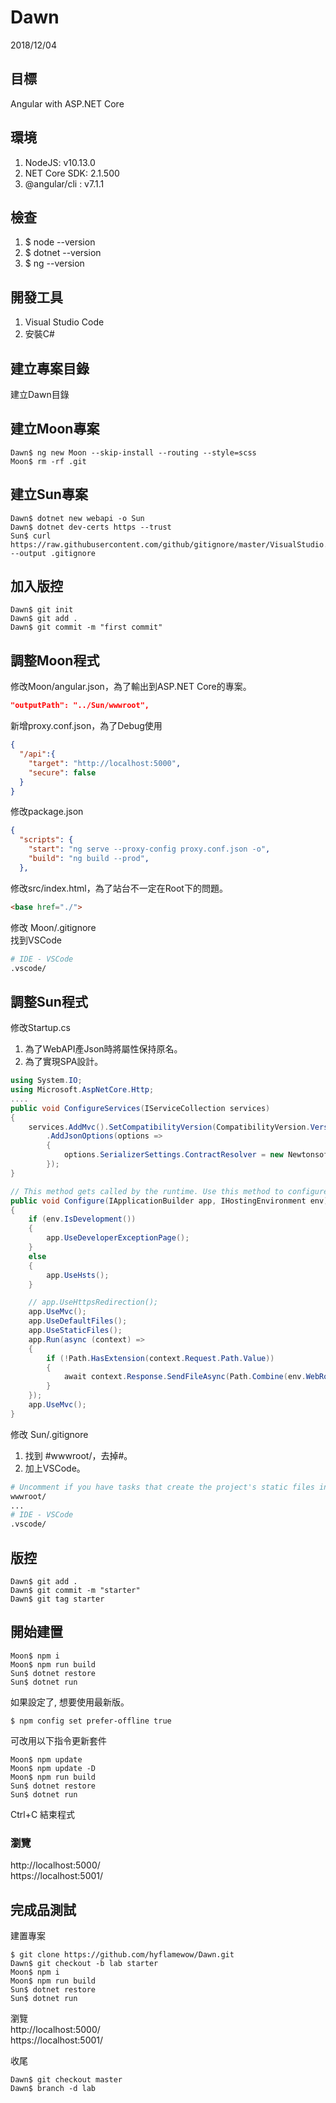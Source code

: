 # Dawn
2018/12/04
## 目標
Angular with ASP.NET Core
## 環境
1. NodeJS: v10.13.0
1. NET Core SDK: 2.1.500
1. @angular/cli : v7.1.1
## 檢查
1. $ node --version
1. $ dotnet --version
1. $ ng --version
## 開發工具
1. Visual Studio Code
1. 安裝C#
## 建立專案目錄
建立Dawn目錄
## 建立Moon專案
```shell
Dawn$ ng new Moon --skip-install --routing --style=scss
Moon$ rm -rf .git
```
## 建立Sun專案
```shell
Dawn$ dotnet new webapi -o Sun
Dawn$ dotnet dev-certs https --trust
Sun$ curl https://raw.githubusercontent.com/github/gitignore/master/VisualStudio.gitignore --output .gitignore
```
## 加入版控
```shell
Dawn$ git init
Dawn$ git add .
Dawn$ git commit -m "first commit"
```
## 調整Moon程式
修改Moon/angular.json，為了輸出到ASP.NET Core的專案。
```json
"outputPath": "../Sun/wwwroot",
```
新增proxy.conf.json，為了Debug使用
```json
{
  "/api":{
    "target": "http://localhost:5000",
    "secure": false
  }
}
```
修改package.json
```json
{
  "scripts": {
    "start": "ng serve --proxy-config proxy.conf.json -o",
    "build": "ng build --prod",
  },
```
修改src/index.html，為了站台不一定在Root下的問題。
```html
<base href="./">
```
修改 Moon/.gitignore  
找到VSCode
```sh
# IDE - VSCode
.vscode/
```
## 調整Sun程式
修改Startup.cs
1. 為了WebAPI產Json時將屬性保持原名。
2. 為了實現SPA設計。
```cs
using System.IO;
using Microsoft.AspNetCore.Http;
....
public void ConfigureServices(IServiceCollection services)
{
    services.AddMvc().SetCompatibilityVersion(CompatibilityVersion.Version_2_1)
        .AddJsonOptions(options =>
        {
            options.SerializerSettings.ContractResolver = new Newtonsoft.Json.Serialization.DefaultContractResolver();
        });
}

// This method gets called by the runtime. Use this method to configure the HTTP request pipeline.
public void Configure(IApplicationBuilder app, IHostingEnvironment env)
{
    if (env.IsDevelopment())
    {
        app.UseDeveloperExceptionPage();
    }
    else
    {
        app.UseHsts();
    }

    // app.UseHttpsRedirection();
    app.UseMvc();
    app.UseDefaultFiles();
    app.UseStaticFiles();
    app.Run(async (context) =>
    {
        if (!Path.HasExtension(context.Request.Path.Value))
        {
            await context.Response.SendFileAsync(Path.Combine(env.WebRootPath, "index.html"));
        }
    });
    app.UseMvc();
}
```
修改 Sun/.gitignore
1. 找到 #wwwroot/，去掉#。
1. 加上VSCode。
```sh
# Uncomment if you have tasks that create the project's static files in wwwroot
wwwroot/
...
# IDE - VSCode
.vscode/
```
## 版控
```shell
Dawn$ git add .
Dawn$ git commit -m "starter"
Dawn$ git tag starter
```
## 開始建置
```shell
Moon$ npm i
Moon$ npm run build
Sun$ dotnet restore
Sun$ dotnet run
```
如果設定了, 想要使用最新版。
```shell
$ npm config set prefer-offline true
```
可改用以下指令更新套件
```shell
Moon$ npm update
Moon$ npm update -D
Moon$ npm run build
Sun$ dotnet restore
Sun$ dotnet run
```
Ctrl+C 結束程式
### 瀏覽
http://localhost:5000/  
https://localhost:5001/

## 完成品測試
建置專案
```shell
$ git clone https://github.com/hyflamewow/Dawn.git
Dawn$ git checkout -b lab starter
Moon$ npm i
Moon$ npm run build
Sun$ dotnet restore
Sun$ dotnet run
```
瀏覽  
http://localhost:5000/  
https://localhost:5001/

收尾
```shell
Dawn$ git checkout master
Dawn$ branch -d lab
```